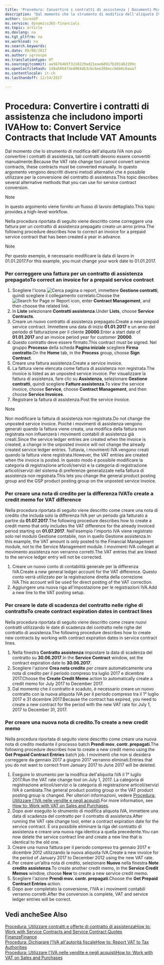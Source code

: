 ```yaml
---
title: 'Procedura: Convertire i contratti di assistenza | Documenti Microsoft'
description: "Dal momento che lo strumento di modifica dell'aliquota IVA non può convertire i contratti di assistenza, tali contratti devono essere convertiti manualmente. In questo argomento vengono descritti diversi metodi alternativi che è possibile utilizzare per la conversione del contratto di assistenza."
author: SorenGP
ms.service: dynamics365-financials
ms.topic: article
ms.devlang: na
ms.tgt_pltfrm: na
ms.workload: na
ms.search.keywords: 
ms.date: 09/08/2017
ms.author: sgroespe
ms.translationtype: HT
ms.sourcegitcommit: aa56764b5f3210229ad21eae6891fb201462209c
ms.openlocfilehash: 148a566473e4964db3cbc6ee266eccb6b6c6aaa7
ms.contentlocale: it-ch
ms.lasthandoff: 12/14/2017

---
```

# <a name="how-to-convert-service-contracts-that-include-vat-amounts"></a><span data-ttu-id="7a5ab-104">Procedura: Convertire i contratti di assistenza che includono importi IVA</span><span class="sxs-lookup"><span data-stu-id="7a5ab-104">How to: Convert Service Contracts that Include VAT Amounts</span></span>
<span data-ttu-id="7a5ab-105">Dal momento che lo strumento di modifica dell'aliquota IVA non può convertire i contratti di assistenza, tali contratti devono essere convertiti manualmente.</span><span class="sxs-lookup"><span data-stu-id="7a5ab-105">Because the VAT rate change tool cannot convert service contracts, these contracts must be converted manually.</span></span> <span data-ttu-id="7a5ab-106">In questo argomento vengono descritti diversi metodi alternativi che è possibile utilizzare per la conversione del contratto di assistenza.</span><span class="sxs-lookup"><span data-stu-id="7a5ab-106">This topic describes several alternative methods that you can use for service contract conversion.</span></span>  

> [!NOTE]  
>  <span data-ttu-id="7a5ab-107">In questo argomento viene fornito un flusso di lavoro dettagliato.</span><span class="sxs-lookup"><span data-stu-id="7a5ab-107">This topic provides a high-level workflow.</span></span>  

 <span data-ttu-id="7a5ab-108">Nella procedura riportata di seguito viene descritto come correggere una fattura per un contratto di assistenza prepagato creato un anno prima.</span><span class="sxs-lookup"><span data-stu-id="7a5ab-108">The following procedure describes how to correct an invoice for a prepaid service contract that has been created a year in advance.</span></span>  

> [!NOTE]  
>  <span data-ttu-id="7a5ab-109">Per questo esempio, è necessario modificare la data di lavoro in 01.01.2017.</span><span class="sxs-lookup"><span data-stu-id="7a5ab-109">For this example, you must change your work date to 01.01.2017.</span></span>  

### <a name="to-correct-an-invoice-for-a-prepaid-service-contract"></a><span data-ttu-id="7a5ab-110">Per correggere una fattura per un contratto di assistenza prepagato</span><span class="sxs-lookup"><span data-stu-id="7a5ab-110">To correct an invoice for a prepaid service contract</span></span>  
1. <span data-ttu-id="7a5ab-111">Scegliere l'icona ![Cerca pagina o report](media/ui-search/search_small.png "icona Cerca pagina o report"), immettere **Gestione contratti**, quindi scegliere il collegamento correlato.</span><span class="sxs-lookup"><span data-stu-id="7a5ab-111">Choose the ![Search for Page or Report](media/ui-search/search_small.png "Search for Page or Report icon") icon, enter **Contract Management**, and then choose the related link.</span></span>  
2. <span data-ttu-id="7a5ab-112">In **Liste** selezionare **Contratti assistenza**.</span><span class="sxs-lookup"><span data-stu-id="7a5ab-112">Under **Lists**, choose **Service Contracts**.</span></span>  
3. <span data-ttu-id="7a5ab-113">Creare un nuovo contratto di assistenza prepagato.</span><span class="sxs-lookup"><span data-stu-id="7a5ab-113">Create a new prepaid service contract.</span></span> <span data-ttu-id="7a5ab-114">Immettere una data di inizio **01.01.2017** e un anno del periodo di fatturazione per il cliente **20000**.</span><span class="sxs-lookup"><span data-stu-id="7a5ab-114">Enter a start date of **01.01.2017** and an invoice period year for customer **20000**.</span></span>  
4. <span data-ttu-id="7a5ab-115">Questo contratto deve essere firmato.</span><span class="sxs-lookup"><span data-stu-id="7a5ab-115">This contract must be signed.</span></span> <span data-ttu-id="7a5ab-116">Nel gruppo **Processo** della scheda **Pagina iniziale** scegliere **Firma contratto**.</span><span class="sxs-lookup"><span data-stu-id="7a5ab-116">On the **Home** tab, in the **Process** group, choose **Sign Contract**.</span></span>  
5. <span data-ttu-id="7a5ab-117">Creare una fattura assistenza.</span><span class="sxs-lookup"><span data-stu-id="7a5ab-117">Create a service invoice.</span></span>
6. <span data-ttu-id="7a5ab-118">La fattura viene elencata come fattura di assistenza non registrata.</span><span class="sxs-lookup"><span data-stu-id="7a5ab-118">The invoice is listed as an unposted service invoice.</span></span> <span data-ttu-id="7a5ab-119">Per visualizzare la fattura di assistenza, fare clic su **Assistenza**, selezionare **Gestione contratti**, quindi scegliere **Fatture assistenza**.</span><span class="sxs-lookup"><span data-stu-id="7a5ab-119">To view the service invoice, choose **Service**, choose **Contract Management**, and then choose **Service Invoices**.</span></span>  
7. <span data-ttu-id="7a5ab-120">Registrare la fattura di assistenza.</span><span class="sxs-lookup"><span data-stu-id="7a5ab-120">Post the service invoice.</span></span>  

> [!NOTE]  
>  <span data-ttu-id="7a5ab-121">Non modificare la fattura di assistenza non registrata.</span><span class="sxs-lookup"><span data-stu-id="7a5ab-121">Do not change the unposted service invoice.</span></span> <span data-ttu-id="7a5ab-122">Poiché i movimenti di assistenza vengono generati quando la fattura viene creata, una modifica della fattura non registrata non influenzerà i movimenti contabili di assistenza già creati.</span><span class="sxs-lookup"><span data-stu-id="7a5ab-122">Since the service ledger entries are created when the invoice is created, a change in the unposted invoice will not change the already created service ledger entries.</span></span> <span data-ttu-id="7a5ab-123">Tuttavia, i movimenti IVA vengono creati quando la fattura viene registrata.</span><span class="sxs-lookup"><span data-stu-id="7a5ab-123">However, the VAT entries are created when the invoice is posted.</span></span> <span data-ttu-id="7a5ab-124">In questo modo è possibile modificare la categoria di registrazione articoli/servizi e la categoria di registrazione articoli/servizi del sistema di preferenze generalizzate nella fattura di assistenza non registrata.</span><span class="sxs-lookup"><span data-stu-id="7a5ab-124">This lets you change the general product posting group and the GSP product posting group on the unposted service invoice.</span></span>  

### <a name="to-create-a-credit-memo-for-vat-difference"></a><span data-ttu-id="7a5ab-125">Per creare una nota di credito per la differenza IVA</span><span class="sxs-lookup"><span data-stu-id="7a5ab-125">To create a credit memo for VAT difference</span></span>  
<span data-ttu-id="7a5ab-126">Nella procedura riportata di seguito viene descritto come creare una nota di credito che includa solo la differenza IVA per un periodo già fatturato a partire da **01.07.2017**.</span><span class="sxs-lookup"><span data-stu-id="7a5ab-126">The following procedure describes how to create a credit memo that only includes the VAT difference for the already invoiced period starting on **01.07.2017**.</span></span> <span data-ttu-id="7a5ab-127">Nell'esempio l'importo IVA viene registrato solo nel modulo Gestione contabile, non in quello Gestione assistenza.</span><span class="sxs-lookup"><span data-stu-id="7a5ab-127">In this example, the VAT amount is only posted to the Financial Management module, not to the Service Management module.</span></span> <span data-ttu-id="7a5ab-128">I movimenti IVA collegati al movimento assistenza non verranno corretti.</span><span class="sxs-lookup"><span data-stu-id="7a5ab-128">The VAT entries that are linked to the service ledger entry will not be corrected.</span></span>  

1. <span data-ttu-id="7a5ab-129">Creare un nuovo conto di contabilità generale per la differenza IVA.</span><span class="sxs-lookup"><span data-stu-id="7a5ab-129">Create a new general ledger account for the VAT difference.</span></span> <span data-ttu-id="7a5ab-130">Questo conto verrà utilizzato per la registrazione diretta della correzione IVA.</span><span class="sxs-lookup"><span data-stu-id="7a5ab-130">This account will be used for direct posting of the VAT correction.</span></span>  
2. <span data-ttu-id="7a5ab-131">Aggiungere una nuova riga all'impostazione per le registrazioni IVA.</span><span class="sxs-lookup"><span data-stu-id="7a5ab-131">Add a new line to the VAT posting setup.</span></span>  

### <a name="to-create-contract-expiration-dates-in-contract-lines"></a><span data-ttu-id="7a5ab-132">Per creare le date di scadenza del contratto nelle righe di contratto</span><span class="sxs-lookup"><span data-stu-id="7a5ab-132">To create contract expiration dates in contract lines</span></span>  
<span data-ttu-id="7a5ab-133">Nella procedura riportata di seguito viene descritto come creare nuovi contratti utilizzando le date di scadenza del contratto nelle righe del contratto di assistenza.</span><span class="sxs-lookup"><span data-stu-id="7a5ab-133">The following procedure describes how to create new contracts by working with contract expiration dates in service contract lines.</span></span>  

1. <span data-ttu-id="7a5ab-134">Nella finestra **Contratto assistenza** impostare la data di scadenza del contratto su **30.06.2017**.</span><span class="sxs-lookup"><span data-stu-id="7a5ab-134">In the **Service Contract** window, set the contract expiration date to **30.06.2017**.</span></span>  
2. <span data-ttu-id="7a5ab-135">Scegliere l'azione **Crea nota credito** per creare automaticamente una nota di credito per il periodo compreso tra luglio 2017 e dicembre 2017.</span><span class="sxs-lookup"><span data-stu-id="7a5ab-135">Choose the **Create Credit Memo** action to automatically create a credit memo for July 2017 to December 2017.</span></span>  
3. <span data-ttu-id="7a5ab-136">Dal momento che il contratto è scaduto, è necessario creare un nuovo contratto con la nuova aliquota IVA per il periodo compreso tra il 1° luglio 2017 e 31 dicembre 2017.</span><span class="sxs-lookup"><span data-stu-id="7a5ab-136">Because the contract has expired, you need to create a new contract for the period with the new VAT rate for July 1, 2017 to December 31, 2017.</span></span>  

### <a name="to-create-a-new-credit-memo"></a><span data-ttu-id="7a5ab-137">Per creare una nuova nota di credito.</span><span class="sxs-lookup"><span data-stu-id="7a5ab-137">To create a new credit memo</span></span>  
<span data-ttu-id="7a5ab-138">Nella procedura riportata di seguito viene descritto come creare una nuova nota di credito mediante il processo batch **Prendi mov. contr. prepagati**.</span><span class="sxs-lookup"><span data-stu-id="7a5ab-138">The following procedure describes how to create a new credit memo using the **Get Prepaid Contract Entries** batch job.</span></span> <span data-ttu-id="7a5ab-139">I movimenti che non si desidera correggere da gennaio 2017 a giugno 2017 verranno eliminati.</span><span class="sxs-lookup"><span data-stu-id="7a5ab-139">Entries that you do not want to correct from January 2017 to June 2017 will be deleted.</span></span>  

1. <span data-ttu-id="7a5ab-140">Eseguire lo strumento per la modifica dell'aliquota IVA il 1° luglio 2017.</span><span class="sxs-lookup"><span data-stu-id="7a5ab-140">Run the VAT rate change tool on July 1, 2017.</span></span> <span data-ttu-id="7a5ab-141">La categoria di registrazione articoli/servizi o la categoria di registrazione articoli/servizi IVA è cambiata.</span><span class="sxs-lookup"><span data-stu-id="7a5ab-141">The general product posting group or the VAT product posting group is changed.</span></span> <span data-ttu-id="7a5ab-142">Per ulteriori informazioni, vedere [Procedura: Utilizzare l'IVA nelle vendite e negli acquisti](finance-work-with-vat.md).</span><span class="sxs-lookup"><span data-stu-id="7a5ab-142">For more information, see [How to: Work with VAT on Sales and Purchases](finance-work-with-vat.md).</span></span>  
2. <span data-ttu-id="7a5ab-143">Dopo aver eseguito lo strumento di modifica aliquota IVA, immettere una data di scadenza del contratto per il contratto di assistenza.</span><span class="sxs-lookup"><span data-stu-id="7a5ab-143">After running the VAT rate change tool, enter a contract expiration date for the service contract.</span></span> <span data-ttu-id="7a5ab-144">È ora possibile eliminare la riga del contratto di assistenza e creare una nuova riga identica a quella precedente.</span><span class="sxs-lookup"><span data-stu-id="7a5ab-144">You can now delete the service contract line and create a new line that is identical to the old one.</span></span>  
3. <span data-ttu-id="7a5ab-145">Creare una nuova fattura per il periodo compreso tra gennaio 2017 e dicembre 2012 utilizzando la nuova aliquota IVA.</span><span class="sxs-lookup"><span data-stu-id="7a5ab-145">Create a new invoice for the period of January 2017 to December 2012 using the new VAT rate.</span></span>  
4. <span data-ttu-id="7a5ab-146">Per creare un'altra nota di credito, selezionare **Nuovo** nella finestra **Note credito assistenza**.</span><span class="sxs-lookup"><span data-stu-id="7a5ab-146">To create another credit memo, in the **Service Credit Memos** window, choose **New** to create a new service credit memo.</span></span>  
5. <span data-ttu-id="7a5ab-147">Scegliere l'azione **Prendi mov. contr. prepagati**.</span><span class="sxs-lookup"><span data-stu-id="7a5ab-147">Choose the **Get Prepaid Contract Entries** action.</span></span>  
6. <span data-ttu-id="7a5ab-148">Dopo aver completato la conversione, l'IVA e i movimenti contabili verranno corretti.</span><span class="sxs-lookup"><span data-stu-id="7a5ab-148">After the conversion is complete, VAT and service ledger entries will be correct.</span></span>  

## <a name="see-also"></a><span data-ttu-id="7a5ab-149">Vedi anche</span><span class="sxs-lookup"><span data-stu-id="7a5ab-149">See Also</span></span>  
[<span data-ttu-id="7a5ab-150">Procedura: Utilizzare contratti e offerte di contratto di assistenza</span><span class="sxs-lookup"><span data-stu-id="7a5ab-150">How to: Work with Service Contracts and Service Contract Quotes</span></span>](service-how-to-create-service-contracts-and-service-contract-quotes.md)  
[<span data-ttu-id="7a5ab-151">Finanze</span><span class="sxs-lookup"><span data-stu-id="7a5ab-151">Finance</span></span>](finance.md)  
[<span data-ttu-id="7a5ab-152">Procedura: Dichiarare l'IVA all'autorità fiscale</span><span class="sxs-lookup"><span data-stu-id="7a5ab-152">How to: Report VAT to Tax Authorities</span></span>](finance-how-report-vat.md)  
[<span data-ttu-id="7a5ab-153">Procedura: Utilizzare l'IVA nelle vendite e negli acquisti</span><span class="sxs-lookup"><span data-stu-id="7a5ab-153">How to: Work with VAT on Sales and Purchases</span></span>](finance-work-with-vat.md)  

